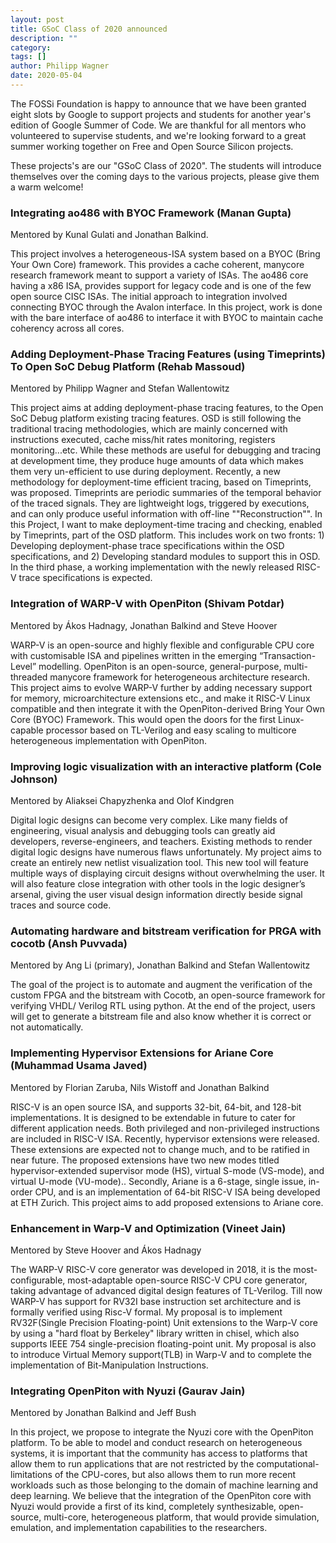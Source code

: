 ```yaml
---
layout: post
title: GSoC Class of 2020 announced
description: ""
category:
tags: []
author: Philipp Wagner
date: 2020-05-04
---
```


The FOSSi Foundation is happy to announce that we have been granted eight slots by Google to support projects and students for another year's edition of Google Summer of Code.
We are thankful for all mentors who volunteered to supervise students, and we're looking forward to a great summer working together on Free and Open Source Silicon projects.

These projects's are our "GSoC Class of 2020".
The students will introduce themselves over the coming days to the various projects, please give them a warm welcome!

### Integrating ao486 with BYOC Framework (Manan Gupta)

Mentored by Kunal Gulati and Jonathan Balkind.

This project involves a heterogeneous-ISA system based on a BYOC (Bring Your Own Core) framework. This provides a cache coherent, manycore research framework meant to support a variety of ISAs. The ao486 core having a x86 ISA, provides support for legacy code and is one of the few open source CISC ISAs. The initial approach to integration involved connecting BYOC through the Avalon interface. In this project, work is done with the bare interface of ao486 to interface it with BYOC to maintain cache coherency across all cores.

### Adding Deployment-Phase Tracing Features (using Timeprints) To Open SoC Debug Platform (Rehab Massoud)

Mentored by Philipp Wagner and Stefan Wallentowitz

This project aims at adding deployment-phase tracing features, to the Open SoC Debug platform existing tracing features. OSD is still following the traditional tracing methodologies, which are mainly concerned with instructions executed, cache miss/hit rates monitoring, registers monitoring...etc. While these methods are useful for debugging and tracing at development time, they produce huge amounts of data which makes them very un-efficient to use during deployment.
Recently, a new methodology for deployment-time efficient tracing, based on Timeprints, was proposed. Timeprints are periodic summaries of the temporal behavior of the traced signals. They are lightweight logs, triggered by executions, and can only produce useful information with off-line ""Reconstruction"".
In this Project, I want to make deployment-time tracing and checking, enabled by Timeprints, part of the OSD platform. This includes work on two fronts: 1) Developing deployment-phase trace specifications within the OSD specifications, and 2) Developing standard modules to support this in OSD. In the third phase, a working implementation with the newly released RISC-V trace specifications is expected.

### Integration of WARP-V with OpenPiton (Shivam Potdar)

Mentored by Ákos Hadnagy, Jonathan Balkind and Steve Hoover

WARP-V is an open-source and highly flexible and configurable CPU core with customisable ISA and pipelines written in the emerging “Transaction-Level” modelling. OpenPiton is an open-source, general-purpose, multi-threaded manycore framework for heterogeneous architecture research.
This project aims to evolve WARP-V further by adding necessary support for memory, microarchitecture extensions etc., and make it RISC-V Linux compatible and then integrate it with the OpenPiton-derived Bring Your Own Core (BYOC) Framework.
This would open the doors for the first Linux-capable processor based on TL-Verilog and easy scaling to multicore heterogeneous implementation with OpenPiton.

### Improving logic visualization with an interactive platform (Cole Johnson)

Mentored by Aliaksei Chapyzhenka and Olof Kindgren

Digital logic designs can become very complex. Like many fields of engineering, visual analysis and debugging tools can greatly aid developers, reverse-engineers, and teachers. Existing methods to render digital logic designs have numerous flaws unfortunately. My project aims to create an entirely new netlist visualization tool. This new tool will feature multiple ways of displaying circuit designs without overwhelming the user. It will also feature close integration with other tools in the logic designer’s arsenal, giving the user visual design information directly beside signal traces and source code.

### Automating hardware and bitstream verification for PRGA with cocotb (Ansh Puvvada)

Mentored by Ang Li (primary), Jonathan Balkind and Stefan Wallentowitz

The goal of the project is to automate and augment the verification of the custom FPGA and the bitstream with Cocotb, an open-source framework for verifying VHDL/ Verilog RTL using python. At the end of the project, users will get to generate a bitstream file and also know whether it is correct or not automatically.

### Implementing Hypervisor Extensions for Ariane Core (Muhammad Usama Javed)

Mentored by Florian Zaruba, Nils Wistoff and Jonathan Balkind

RISC-V is an open source ISA, and supports 32-bit, 64-bit, and 128-bit implementations. It is designed to be extendable in future to cater for different application needs. Both privileged and non-privileged instructions are included in RISC-V ISA. Recently, hypervisor extensions were released. These extensions are expected not to change much, and to be ratified in near future. The proposed extensions have two new modes titled hypervisor-extended supervisor mode (HS), virtual S-mode (VS-mode), and virtual U-mode (VU-mode).. Secondly, Ariane is a 6-stage, single issue, in-order CPU, and is an implementation of 64-bit RISC-V ISA being developed at ETH Zurich. This project aims to add proposed extensions to Ariane core.

### Enhancement in Warp-V and Optimization (Vineet Jain)

Mentored by Steve Hoover and Ákos Hadnagy

The WARP-V RISC-V core generator was developed in 2018, it is the most-configurable, most-adaptable open-source RISC-V CPU core generator, taking advantage of advanced digital design features of TL-Verilog. Till now WARP-V has support for RV32I base instruction set architecture and is formally verified using Risc-V formal. My proposal is to implement RV32F(Single Precision Floating-point) Unit extensions to the Warp-V core by using a "hard float by Berkeley" library written in chisel, which also supports IEEE 754 single-precision floating-point unit. My proposal is also to introduce Virtual Memory support(TLB) in Warp-V and to complete the implementation of Bit-Manipulation Instructions.

### Integrating OpenPiton with Nyuzi (Gaurav Jain)

Mentored by Jonathan Balkind and Jeff Bush

In this project, we propose to integrate the Nyuzi core with the OpenPiton platform. To be able to model
and conduct research on heterogeneous systems, it is important that the community has access to
platforms that allow them to run applications that are not restricted by the computational-limitations of
the CPU-cores, but also allows them to run more recent workloads such as those belonging to the
domain of machine learning and deep learning. We believe that the integration of the OpenPiton core
with Nyuzi would provide a first of its kind, completely synthesizable, open-source, multi-core,
heterogeneous platform, that would provide simulation, emulation, and implementation capabilities to
the researchers.
